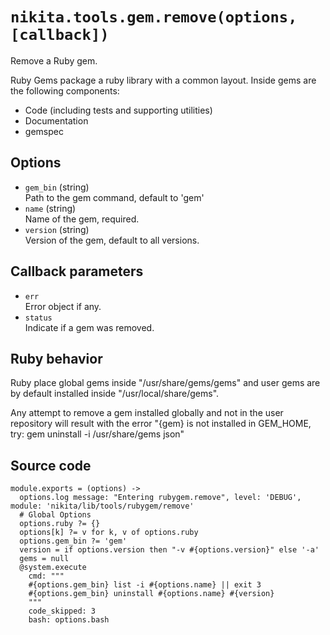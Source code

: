 
# `nikita.tools.gem.remove(options, [callback])`

Remove a Ruby gem.

Ruby Gems package a ruby library with a common layout. Inside gems are the 
following components:

- Code (including tests and supporting utilities)
- Documentation
- gemspec

## Options

* `gem_bin` (string)   
  Path to the gem command, default to 'gem'
* `name` (string)   
  Name of the gem, required.   
* `version` (string)   
  Version of the gem, default to all versions.   

## Callback parameters

* `err`   
  Error object if any.   
* `status`   
  Indicate if a gem was removed.   

## Ruby behavior

Ruby place global gems inside "/usr/share/gems/gems" and user gems are by 
default installed inside "/usr/local/share/gems".

Any attempt to remove a gem installed globally and not in the user repository 
will result with the error "{gem} is not installed in GEM_HOME, try: gem 
uninstall -i /usr/share/gems json"

## Source code

    module.exports = (options) ->
      options.log message: "Entering rubygem.remove", level: 'DEBUG', module: 'nikita/lib/tools/rubygem/remove'
      # Global Options
      options.ruby ?= {}
      options[k] ?= v for k, v of options.ruby
      options.gem_bin ?= 'gem'
      version = if options.version then "-v #{options.version}" else '-a'
      gems = null
      @system.execute
        cmd: """
        #{options.gem_bin} list -i #{options.name} || exit 3
        #{options.gem_bin} uninstall #{options.name} #{version}
        """
        code_skipped: 3
        bash: options.bash
